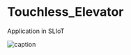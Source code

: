 # Touchless_Elevator
Application in SLIoT



![caption](https://media.giphy.com/media/8JQ7pr7wzOFVH0XIrp/giphy.gif)
